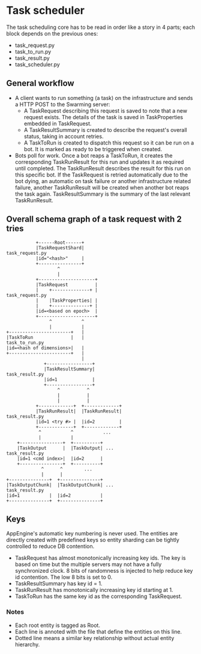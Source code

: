 # Task scheduler

The task scheduling core has to be read in order like a story in 4 parts; each
block depends on the previous ones:

* task_request.py
* task_to_run.py
* task_result.py
* task_scheduler.py


## General workflow

* A client wants to run something (a task) on the infrastructure and sends a
  HTTP POST to the Swarming server:
  * A TaskRequest describing this request is saved to note that a new request
    exists. The details of the task is saved in TaskProperties embedded in
    TaskRequest.
  * A TaskResultSummary is created to describe the request's overall status,
    taking in account retries.
  * A TaskToRun is created to dispatch this request so it can be run on a
    bot. It is marked as ready to be triggered when created.
* Bots poll for work. Once a bot reaps a TaskToRun, it creates the corresponding
  TaskRunResult for this run and updates it as required until completed. The
  TaskRunResult describes the result for this run on this specific bot. If the
  TaskRequest is retried automatically due to the bot dying, an automatic on
  task failure or another infrastructure related failure, another TaskRunResult
  will be created when another bot reaps the task again. TaskResultSummary is
  the summary of the last relevant TaskRunResult.


## Overall schema graph of a task request with 2 tries

               +------Root------+
               |TaskRequestShard|                                task_request.py
               |id="<hash>"     |
               +----------------+
                       ^
                       |
               +---------------------+
               |TaskRequest          |
               |    +--------------+ |                           task_request.py
               |    |TaskProperties| |
               |    +--------------+ |
               |id=<based on epoch>  |
               +---------------------+
                    ^           ^
                    |           |
    +-----------------------+   |
    |TaskToRun              |   |                                 task_to_run.py
    |id=<hash of dimensions>|   |
    +-----------------------+   |
                                |
                  +-----------------+
                  |TaskResultSummary|                             task_result.py
                  |id=1             |
                  +-----------------+
                       ^          ^
                       |          |
                       |          |
               +-------------+  +-------------+
               |TaskRunResult|  |TaskRunResult|                   task_result.py
               |id=1 <try #> |  |id=2         |
               +-------------+  +-------------+
                ^           ^           ...
                |           |
        +----------------+  +----------+
        |TaskOutput      |  |TaskOutput| ...                      task_result.py
        |id=1 <cmd index>|  |id=2      |
        +----------------+  +----------+
                 ^      ^        ...
                 |      |
    +---------------+  +---------------+
    |TaskOutputChunk|  |TaskOutputChunk| ...                      task_result.py
    |id=1           |  |id=2           |
    +---------------+  +---------------+


## Keys

AppEngine's automatic key numbering is never used. The entities are directly
created with predefined keys so entity sharding can be tightly controlled to
reduce DB contention.

* TaskRequest has almost monotonically increasing key ids. The key is based on
  time but the multiple servers may not have a fully synchronized clock. 8 bits
  of randomness is injected to help reduce key id contention. The low 8 bits is
  set to 0.
* TaskResultSummary has key id = 1.
* TaskRunResult has monotonically increasing key id starting at 1.
* TaskToRun has the same key id as the corresponding TaskRequest.

### Notes

* Each root entity is tagged as Root.
* Each line is annoted with the file that define the entities on this line.
* Dotted line means a similar key relationship without actual entity hierarchy.

